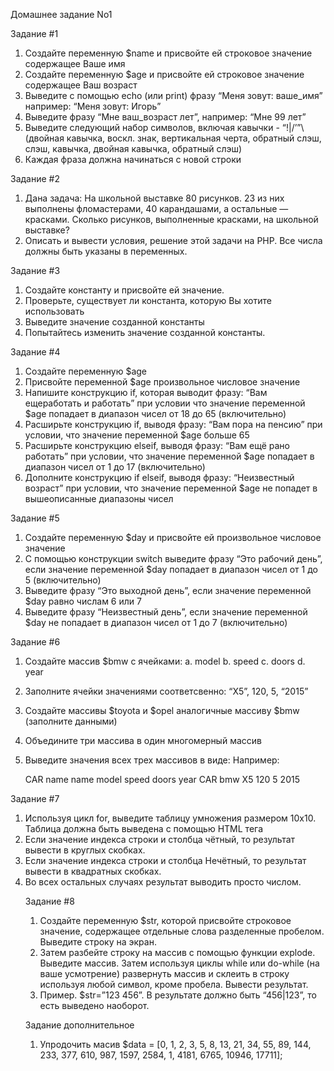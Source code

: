  Домашнее задание No1
 
Задание #1

1. Создайте переменную $name и присвойте ей строковое значение содержащее Ваше имя
2. Создайте переменную $age и присвойте ей строковое значение содержащее Ваш возраст
3. Выведите с помощью echo (или print) фразу “Меня зовут:  ваше_имя”  например: “Меня зовут: Игорь”
4. Выведите фразу “Мне  ваш_возраст лет”, например: “Мне 99 лет”
5. Выведите следующий набор символов, включая кавычки - “!|\/’”\ (двойная
кавычка, воскл. знак, вертикальная черта, обратный слэш, слэш, кавычка,
двойная кавычка, обратный слэш)
6. Каждая фраза должна начинаться с новой строки

Задание #2

1. Дана задача: На школьной выставке 80 рисунков. 23 из них выполнены фломастерами, 40 карандашами, а остальные — красками. Сколько рисунков, выполненные красками, на школьной выставке?
2. Описать и вывести условия, решение этой задачи на PHP. Все числа должны быть указаны в переменных.

Задание #3

1. Создайте константу и присвойте ей значение.
2. Проверьте, существует ли константа, которую Вы хотите использовать
3. Выведите значение созданной константы
4. Попытайтесь изменить значение созданной константы.

Задание #4

1. Создайте переменную $age
2. Присвойте переменной $age произвольное числовое значение
3. Напишите конструкцию if, которая выводит фразу: “Вам ещеработать
и работать” при условии что значение переменной $age попадает в
диапазон чисел от 18 до 65 (включительно)
4. Расширьте конструкцию if, выводя фразу: “Вам пора на пенсию” при
условии, что значение переменной $age больше 65
5. Расширьте конструкцию  elseif, выводя фразу: “Вам ещё рано
работать” при условии, что значение переменной $age попадает в
диапазон чисел от 1 до 17 (включительно)
6. Дополните конструкцию if elseif, выводя фразу: “Неизвестный возраст”
при условии, что значение переменной $age не попадет в вышеописанные диапазоны чисел

 Задание #5
 
1. Создайте переменную $day и присвойте ей произвольное числовое значение
2. С помощью конструкции switch выведите фразу “Это рабочий день”,
если значение переменной $day попадает в диапазон чисел от 1 до 5
(включительно)
3. Выведите фразу “Это выходной день”, если значение переменной
$day равно числам 6 или 7
4. Выведите фразу “Неизвестный день”, если значение переменной $day
не попадает в диапазон чисел от 1 до 7 (включительно)

Задание #6

1. Создайте массив  $bmw с ячейками: a. model
b. speed c. doors d. year
2. Заполните ячейки значениями соответсвенно: “X5”, 120, 5, “2015”
3. Создайте массивы $toyota и $opel аналогичные массиву $bmw
(заполните данными)
4. Объедините три массива в один многомерный массив
5. Выведите значения всех трех массивов в виде:
Например:

   CAR name
name  model  speed  doors  year
    CAR bmw
X5  120  5  2015


Задание #7

1. Используя цикл for, выведите таблицу умножения размером 10x10. Таблица должна быть выведена с помощью HTML тега <table>
2. Если значение индекса строки и столбца чётный, то результат вывести в круглых скобках.
3. Если значение индекса строки и столбца Нечётный, то результат вывести в квадратных скобках.
4. Во всех остальных случаях результат выводить просто числом.

Задание #8
 
1. Создайте переменную $str, которой присвойте строковое значение, содержащее отдельные слова разделенные пробелом. Выведите строку на экран.
2. Затем разбейте строку на массив с помощью функции  explode. Выведите массив. Затем используя циклы while или do-while (на ваше усмотрение) развернуть массив и склеить в строку используя любой символ, кроме пробела. Вывести результат.
3. Пример. $str=”123 456”. В результате должно быть “456|123”, то есть выведено наоборот.

Задание дополнительное

1. Упродочить масив
   $data = [0, 1, 2, 3, 5, 8, 13, 21, 34, 55, 89, 144, 233, 377, 610, 987, 1597, 2584, 1, 4181, 6765, 10946, 17711];